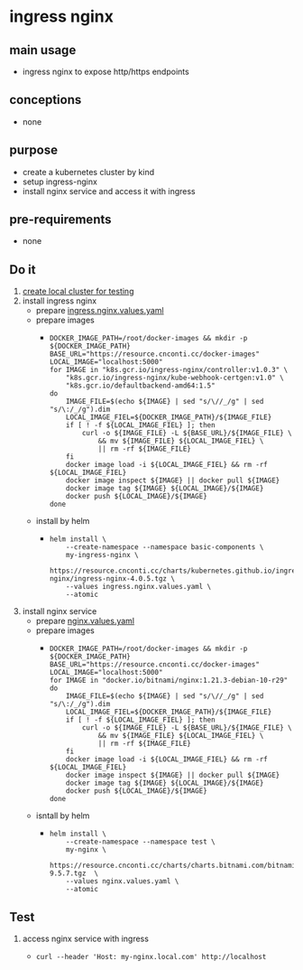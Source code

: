 # ingress nginx

## main usage

* ingress nginx to expose http/https endpoints

## conceptions

* none

## purpose

* create a kubernetes cluster by kind
* setup ingress-nginx
* install nginx service and access it with ingress

## pre-requirements

* none

## Do it
1. [create local cluster for testing](../resources/local.cluster.for.testing.md)
2. install ingress nginx
    * prepare [ingress.nginx.values.yaml](resources/ingress.nginx.values.yaml.md)
    * prepare images
        + ```shell
          DOCKER_IMAGE_PATH=/root/docker-images && mkdir -p ${DOCKER_IMAGE_PATH}
          BASE_URL="https://resource.cnconti.cc/docker-images"
          LOCAL_IMAGE="localhost:5000"
          for IMAGE in "k8s.gcr.io/ingress-nginx/controller:v1.0.3" \
              "k8s.gcr.io/ingress-nginx/kube-webhook-certgen:v1.0" \
              "k8s.gcr.io/defaultbackend-amd64:1.5"
          do
              IMAGE_FILE=$(echo ${IMAGE} | sed "s/\//_/g" | sed "s/\:/_/g").dim
              LOCAL_IMAGE_FIEL=${DOCKER_IMAGE_PATH}/${IMAGE_FILE}
              if [ ! -f ${LOCAL_IMAGE_FIEL} ]; then
                  curl -o ${IMAGE_FILE} -L ${BASE_URL}/${IMAGE_FILE} \
                      && mv ${IMAGE_FILE} ${LOCAL_IMAGE_FIEL} \
                      || rm -rf ${IMAGE_FILE}
              fi
              docker image load -i ${LOCAL_IMAGE_FIEL} && rm -rf ${LOCAL_IMAGE_FIEL}
              docker image inspect ${IMAGE} || docker pull ${IMAGE}
              docker image tag ${IMAGE} ${LOCAL_IMAGE}/${IMAGE}
              docker push ${LOCAL_IMAGE}/${IMAGE}
          done
          ```
    * install by helm
      * ```shell
        helm install \
            --create-namespace --namespace basic-components \
            my-ingress-nginx \
            https://resource.cnconti.cc/charts/kubernetes.github.io/ingress-nginx/ingress-nginx-4.0.5.tgz \
            --values ingress.nginx.values.yaml \
            --atomic
        ```
3. install nginx service
    * prepare [nginx.values.yaml](resources/nginx.values.yaml.md)
    * prepare images
        + ```shell
          DOCKER_IMAGE_PATH=/root/docker-images && mkdir -p ${DOCKER_IMAGE_PATH}
          BASE_URL="https://resource.cnconti.cc/docker-images"
          LOCAL_IMAGE="localhost:5000"
          for IMAGE in "docker.io/bitnami/nginx:1.21.3-debian-10-r29" 
          do
              IMAGE_FILE=$(echo ${IMAGE} | sed "s/\//_/g" | sed "s/\:/_/g").dim
              LOCAL_IMAGE_FIEL=${DOCKER_IMAGE_PATH}/${IMAGE_FILE}
              if [ ! -f ${LOCAL_IMAGE_FIEL} ]; then
                  curl -o ${IMAGE_FILE} -L ${BASE_URL}/${IMAGE_FILE} \
                      && mv ${IMAGE_FILE} ${LOCAL_IMAGE_FIEL} \
                      || rm -rf ${IMAGE_FILE}
              fi
              docker image load -i ${LOCAL_IMAGE_FIEL} && rm -rf ${LOCAL_IMAGE_FIEL}
              docker image inspect ${IMAGE} || docker pull ${IMAGE}
              docker image tag ${IMAGE} ${LOCAL_IMAGE}/${IMAGE}
              docker push ${LOCAL_IMAGE}/${IMAGE}
          done
          ```
    * isntall by helm
      * ```shell
        helm install \
            --create-namespace --namespace test \
            my-nginx \
            https://resource.cnconti.cc/charts/charts.bitnami.com/bitnami/nginx-9.5.7.tgz  \
            --values nginx.values.yaml \
            --atomic
        ```

## Test
1. access nginx service with ingress
    + ```shell
      curl --header 'Host: my-nginx.local.com' http://localhost
      ```
